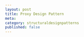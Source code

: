 ```yaml
---
layout: post
title: Proxy Design Pattern
meta: 
category: structuraldesignpatterns
published: false
---
```

